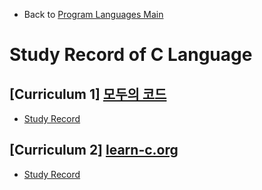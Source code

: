 * Back to [Program Languages Main](https://github.com/JoonHyeok-hozy-Kim/program_languages/blob/main/README.md)

# Study Record of C Language

## [Curriculum 1] [모두의 코드](https://modoocode.com/231)
* [Study Record](modu/c_modu_note.md)

## [Curriculum 2] [learn-c.org](https://www.learn-c.org/)
* [Study Record](learn-c/note.md)